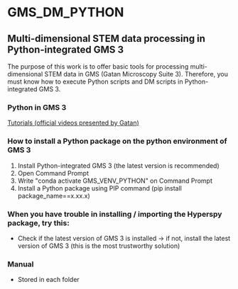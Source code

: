 # GMS_DM_PYTHON
## Multi-dimensional STEM data processing in Python-integrated GMS 3

The purpose of this work is to offer basic tools for processing multi-dimensional STEM data in GMS (Gatan Microscopy Suite 3). Therefore, you must know how to execute Python scripts and DM scripts in Python-integrated GMS 3.  

### Python in GMS 3
[Tutorials (official videos presented by Gatan)](https://www.notion.so/Tutorials-official-videos-presented-by-Gatan-340c0b07118e41f8b4e1b6407d0a73a6?pvs=21)
    
### How to install a Python package on the python environment of GMS 3
1) Install Python-integrated GMS 3 (the latest version is recommended)
2) Open Command Prompt
3) Write "conda activate GMS_VENV_PYTHON" on Command Prompt
4) Install a Python package using PIP command (pip install package_name==x.xx.x)

### When you have trouble in installing / importing the Hyperspy package, try this:  
- Check if the latest version of GMS 3 is installed → if not, install the latest version of GMS 3 (this is the most trustworthy solution)

### Manual
- Stored in each folder
